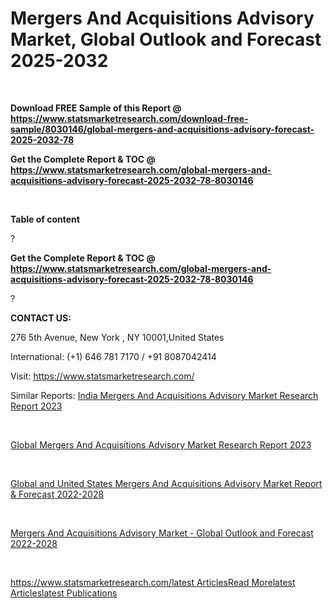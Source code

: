 <h1>Mergers And Acquisitions Advisory Market, Global Outlook and Forecast 2025-2032</h1><br/><p><strong>Download FREE Sample of this Report @ <a href="https://www.statsmarketresearch.com/download-free-sample/8030146/global-mergers-and-acquisitions-advisory-forecast-2025-2032-78">https://www.statsmarketresearch.com/download-free-sample/8030146/global-mergers-and-acquisitions-advisory-forecast-2025-2032-78</a></strong></p>
 
 
 
 <div><b>Get the Complete Report & TOC @ <a href="https://www.statsmarketresearch.com/global-mergers-and-acquisitions-advisory-forecast-2025-2032-78-8030146">https://www.statsmarketresearch.com/global-mergers-and-acquisitions-advisory-forecast-2025-2032-78-8030146</a></b></div>
 
 
 
 <p><br />
 
 <b>Table of content</b></p>
 
 
 
 <p>? </p>
 
 
 
 <div><b>Get the Complete Report & TOC @ <a href="https://www.statsmarketresearch.com/global-mergers-and-acquisitions-advisory-forecast-2025-2032-78-8030146">https://www.statsmarketresearch.com/global-mergers-and-acquisitions-advisory-forecast-2025-2032-78-8030146</a></b></div>
 
 
 
 <p>? </p>
 
 
 
 <p><b>CONTACT US:</b><br />
 
 276 5th Avenue, New York , NY 10001,United States<br />
 
 International: (+1) 646 781 7170 / +91 8087042414<br />
 
 Visit: <a href="https://www.statsmarketresearch.com/">https://www.statsmarketresearch.com/</a><br />
 
 Similar Reports: <a href="https://www.statsmarketresearch.com/global-mergers-and-acquisitions-advisory-forecast-2025-2032-78-8030146">India Mergers And Acquisitions Advisory Market Research Report 2023</a><br />
 
 <br />
 
 <a href="https://www.statsmarketresearch.com/global-mergers-and-acquisitions-advisory-forecast-2025-2032-78-8030146">Global Mergers And Acquisitions Advisory Market Research Report 2023</a><br />
 
 <br />
 
 <a href="https://www.statsmarketresearch.com/global-mergers-and-acquisitions-advisory-forecast-2025-2032-78-8030146">Global and United States Mergers And Acquisitions Advisory Market Report & Forecast 2022-2028</a><br />
 
 <br />
 
 <a href="https://www.statsmarketresearch.com/global-mergers-and-acquisitions-advisory-forecast-2025-2032-78-8030146">Mergers And Acquisitions Advisory Market - Global Outlook and Forecast 2022-2028</a><br />
 
 <br />
 
 <a href="https://gyeongbokgung.com">https://www.statsmarketresearch.com/</a><a href="https://hallyeomaritime.com">latest Articles</a><a href="https://jingwansa.com">Read More</a><a href="https://nguoiviet.jp/">latest Articles</a><a href="https://www.intelmarketresearch.com/">latest Publications</a></p>